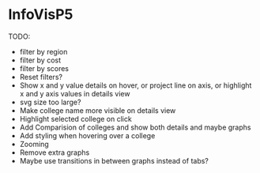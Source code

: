 # InfoVisP5				
TODO:
* filter by region
* filter by cost
* filter by scores
* Reset filters?
* Show x and y value details on hover, or project line on axis, or highlight x and y axis values in details view
* svg size too large?
* Make college name more visible on details view
* Highlight selected college on click
* Add Comparision of colleges and show both details and maybe graphs
* Add styling when hovering over a college
* Zooming
* Remove extra graphs
* Maybe use transitions in between graphs instead of tabs?